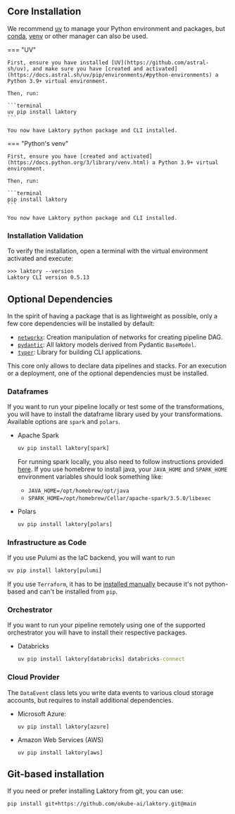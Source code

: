 ## Core Installation

We recommend [uv](https://github.com/astral-sh/uv) to manage your Python environment and packages, but 
[conda](https://docs.anaconda.com/miniconda/), 
[venv](https://docs.python.org/3/library/venv.html) or other manager can also be used.

=== "UV"

    First, ensure you have installed [UV](https://github.com/astral-sh/uv), and make sure you have [created and activated](https://docs.astral.sh/uv/pip/environments/#python-environments) a Python 3.9+ virtual environment.

    Then, run:

    ```terminal
    uv pip install laktory
    ```
    
    You now have Laktory python package and CLI installed.

=== "Python's venv"

    First, ensure you have [created and activated](https://docs.python.org/3/library/venv.html) a Python 3.9+ virtual environment.

    Then, run:

    ```terminal
    pip install laktory
    ```

    You now have Laktory python package and CLI installed.

### Installation Validation

To verify the installation, open a terminal with the virtual environment activated and execute:

```terminal
>>> laktory --version
Laktory CLI version 0.5.13
```

## Optional Dependencies

In the spirit of having a package that is as lightweight as possible, only a
few core dependencies will be installed by default:

* [`networkx`](https://pypi.org/project/networkx/): Creation manipulation of networks for creating pipeline DAG.
* [`pydantic`](https://pypi.org/project/pydantic/): All laktory models derived from Pydantic `BaseModel`.
* [`typer`](https://pypi.org/project/typer/): Library for building CLI applications. 
 
This core only allows to declare data pipelines and stacks. For an execution
or a deployment, one of the optional dependencies must be installed.

### Dataframes

If you want to run your pipeline locally or test some of the transformations,
you will have to install the dataframe library used by your transformations.
Available options are `spark` and `polars`.

* Apache Spark
  ```cmd
  uv pip install laktory[spark]
  ```
  For running spark locally, you also need to follow instructions provided [here](https://www.machinelearningplus.com/pyspark/install-pyspark-on-mac/). 
  If you use homebrew to install java, your `JAVA_HOME` and `SPARK_HOME` environment variables should look something like:
    * `JAVA_HOME=/opt/homebrew/opt/java`
    * `SPARK_HOME=/opt/homebrew/Cellar/apache-spark/3.5.0/libexec`

* Polars
  ```cmd
  uv pip install laktory[polars]
  ```

### Infrastructure as Code
If you use Pulumi as the IaC backend, you will want to run 

```cmd
uv pip install laktory[pulumi]
```

If you use `Terraform`, it has to be [installed manually](https://developer.hashicorp.com/terraform/tutorials/aws-get-started/install-cli) because it's not python-based and can't be installed from 
`pip`.

### Orchestrator
If you want to run your pipeline remotely using one of the supported 
orchestrator you will have to install their respective packages.

* Databricks
  ```cmd
  uv pip install laktory[databricks] databricks-connect
  ```

### Cloud Provider
The `DataEvent` class lets you write data events to various cloud storage 
accounts, but requires to install additional dependencies.

* Microsoft Azure: 
  ```terminal
  uv pip install laktory[azure]
  ```

* Amazon Web Services (AWS)
    ```terminal
    uv pip install laktory[aws]
    ```
  
[//]: # (* Google Cloud Platform &#40;GCP&#41;)
[//]: # (    ```terminal)
[//]: # (    pip install laktory[gcp])
[//]: # (    ```)

## Git-based installation
If you need or prefer installing Laktory from git, you can use:
```terminal
pip install git+https://github.com/okube-ai/laktory.git@main
```
